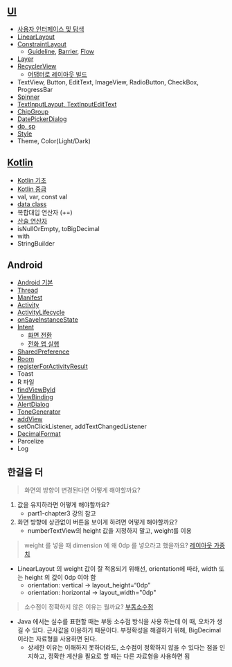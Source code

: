 ## [UI](https://github.com/dev-baik/Android-FastCampus/blob/master/document/UI%20%EC%A0%95%EB%A6%AC.md)
- [사용자 인터페이스 및 탐색](https://developer.android.com/guide/topics/ui?hl=ko)
- [LinearLayout](https://developer.android.com/guide/topics/ui/declaring-layout?hl=ko#layout-params)
- [ConstraintLayout](https://developer.android.com/training/constraint-layout?hl=ko)
    - [Guideline](https://github.com/dev-baik/Android-FastCampus/blob/master/document/UI%20%EC%A0%95%EB%A6%AC.md#Guideline), [Barrier](https://github.com/dev-baik/Android-FastCampus/blob/master/document/UI%20%EC%A0%95%EB%A6%AC.md#Barrier), [Flow](https://developer.android.com/reference/kotlin/androidx/constraintlayout/helper/widget/Flow) 
- [Layer](https://github.com/dev-baik/Android-FastCampus/blob/master/document/UI%20%EC%A0%95%EB%A6%AC.md#Layer)
- [RecyclerView](https://developer.android.com/guide/topics/ui/layout/recyclerview?hl=ko)
  - [어댑터로 레이아웃 빌드](https://developer.android.com/guide/topics/ui/declaring-layout?hl=ko#AdapterViews)
- TextView, Button, EditText, ImageView, RadioButton, CheckBox, ProgressBar
- [Spinner](https://developer.android.com/guide/topics/ui/declaring-layout?hl=ko#AdapterViews)
- [TextInputLayout, TextInputEditText](https://github.com/dev-baik/Android-FastCampus/blob/master/document/UI%20%EC%A0%95%EB%A6%AC.md#TextInputLayout-TextInputEditText)
- [ChipGroup](https://github.com/dev-baik/Android-FastCampus/blob/master/document/UI%20%EC%A0%95%EB%A6%AC.md#ChipGroup)
- [DatePickerDialog](https://github.com/dev-baik/Android-FastCampus/blob/master/document/UI%20%EC%A0%95%EB%A6%AC.md#DatePickerDialog)
- [dp, sp](https://developer.android.com/training/multiscreen/screendensities?hl=ko)
- [Style](https://github.com/dev-baik/Android-FastCampus/blob/master/document/UI%20%EC%A0%95%EB%A6%AC.md#Style)
- Theme, Color(Light/Dark)

## [Kotlin](https://github.com/dev-baik/Android-FastCampus/blob/master/document/Kotlin%20%EC%A0%95%EB%A6%AC.md)
- [Kotlin 기초](https://github.com/dev-baik/Android-FastCampus/blob/master/document/Kotlin%20%EA%B8%B0%EC%B4%88.md)
- [Kotlin 중급](https://github.com/dev-baik/Android-FastCampus/blob/master/document/Kotlin%20%EC%A4%91%EA%B8%89.md)
- val, var, const val
- [data class](https://kotlinlang.org/docs/data-classes.html#properties-declared-in-the-class-body)
- 복합대입 연산자 (+=)
- [산술 연산자](https://github.com/dev-baik/Android-FastCampus/blob/master/document/Kotlin%20%EC%A0%95%EB%A6%AC.md#%EC%82%B0%EC%88%A0-%EC%97%B0%EC%82%B0%EC%9E%90)
- isNullOrEmpty, toBigDecimal
- with
- StringBuilder

## Android
- [Android 기본](https://github.com/dev-baik/Android-FastCampus/blob/master/document/Android%20%EA%B8%B0%EB%B3%B8.md)
- [Thread](https://developer.android.com/guide/components/processes-and-threads?hl=ko#Threads)
- [Manifest](https://developer.android.com/guide/topics/manifest/manifest-intro?hl=ko)
- [Activity](https://developer.android.com/guide/components/activities?hl=ko)
- [ActivityLifecycle](https://developer.android.com/guide/components/activities/activity-lifecycle?hl=ko)
- [onSaveInstanceState](https://developer.android.com/guide/components/activities/activity-lifecycle?hl=ko#save-simple,-lightweight-ui-state-using-onsaveinstancestate)
- [Intent](https://developer.android.com/guide/components/intents-filters?hl=ko)
    - [화면 전환](https://developer.android.com/training/basics/firstapp/starting-activity?hl=ko)
    - [전화 앱 실행](https://developer.android.com/guide/components/intents-common?hl=ko#DialPhone)
- [SharedPreference](https://developer.android.com/training/data-storage/shared-preferences?hl=ko)
- [Room](https://developer.android.com/training/data-storage/room?hl=ko)
- [registerForActivityResult](https://developer.android.com/training/basics/intents/result?hl=ko)
- Toast
- R 파일
- [findViewById](https://developer.android.com/guide/topics/ui/declaring-layout?hl=ko#id)
- [ViewBinding](https://developer.android.com/topic/libraries/view-binding?hl=ko)
- [AlertDialog](https://developer.android.com/guide/topics/ui/dialogs?hl=ko)
- [ToneGenerator](https://developer.android.com/reference/android/media/ToneGenerator)
- [addView](https://github.com/dev-baik/Android-FastCampus/blob/master/document/Android%20%EC%A0%95%EB%A6%AC.md#addView)
- setOnClickListener, addTextChangedListener
- [DecimalFormat](https://github.com/dev-baik/Android-FastCampus/blob/master/document/Android%20%EC%A0%95%EB%A6%AC.md#DecimalFormat)
- Parcelize
- Log

## 한걸음 더
> 화면의 방향이 변경된다면 어떻게 해야할까요?
1. 값을 유지하라면 어떻게 해야할까요?
    - part1-chapter3 강의 참고
2. 화면 방향에 상관없이 버튼을 보이게 하려면 어떻게 해야할까요?
    - numberTextView의 height 값을 지정하지 말고, weight를 이용

> weight 를 넣을 때 dimension 에 왜 0dp 를 넣으라고 했을까요? [레이아웃 가중치](https://developer.android.com/guide/topics/ui/layout/linear?hl=ko#Weight)
- LinearLayout 의 weight 값이 잘 적용되기 위해선, orientation에 따라, width 또는 height 의 값이 0dp 여야 함
    - orientation: vertical -> layout_height=“0dp”
    - orientation: horizontal -> layout_width="0dp"

> 소수점이 정확하지 않은 이유는 뭘까요? [부동소수점](https://ko.wikipedia.org/wiki/%EB%B6%80%EB%8F%99%EC%86%8C%EC%88%98%EC%A0%90)
- Java 에서는 실수를 표현할 때는 부동 소수점 방식을 사용 하는데 이 때, 오차가 생길 수 있다. 근사값을 이용하기 때문이다. 부정확성을 해결하기 위해, BigDecimal 이라는 자료형을 사용하면 된다.
    - 상세한 이유는 이해하지 못하더라도, 소수점이 정확하지 않을 수 있다는 점을 인지하고, 정확한 계산을 필요로 할 때는 다른 자료형을 사용하면 됨